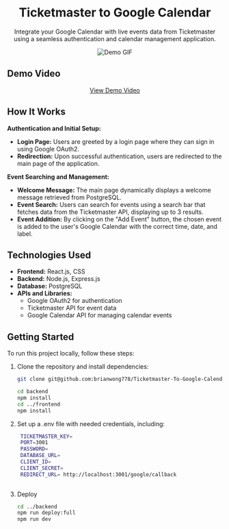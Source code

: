 <h1 align="center">Ticketmaster to Google Calendar</h1>

<p align="center">
  Integrate your Google Calendar with live events data from Ticketmaster using a seamless authentication and calendar management application.
</p>

<p align="center">
  <img src="https://github.com/IanTsai1/Ticketmaster-To-Google-Calendar/assets/113395187/57451670-e15b-4dd8-a0ac-6b64b971b2d3" alt="Demo GIF">
</p>

## Demo Video
<p align="center">
  <a href="https://youtu.be/CQTsOuqM6ao?si=ns6kx-1jKcSKwS4a">View Demo Video</a>
</p>

## How It Works

**Authentication and Initial Setup:**
- **Login Page:** Users are greeted by a login page where they can sign in using Google OAuth2.
- **Redirection:** Upon successful authentication, users are redirected to the main page of the application.

**Event Searching and Management:**
- **Welcome Message:** The main page dynamically displays a welcome message retrieved from PostgreSQL.
- **Event Search:** Users can search for events using a search bar that fetches data from the Ticketmaster API, displaying up to 3 results.
- **Event Addition:** By clicking on the "Add Event" button, the chosen event is added to the user's Google Calendar with the correct time, date, and label.

## Technologies Used

- **Frontend:** React.js, CSS
- **Backend:** Node.js, Express.js
- **Database:** PostgreSQL
- **APIs and Libraries:**
  - Google OAuth2 for authentication
  - Ticketmaster API for event data
  - Google Calendar API for managing calendar events

## Getting Started

To run this project locally, follow these steps:

1. Clone the repository and install dependencies:
   ```bash
   git clone git@github.com:brianwong778/Ticketmaster-To-Google-Calendar.git
   ```
   ```bash
   cd backend
   npm install
   cd ../frontend
   npm install
   ```
   

2. Set up a .env file with needed credentials, including:
    ```bash
     TICKETMASTER_KEY= 
     PORT=3001
     PASSWORD=
     DATABASE_URL=
     CLIENT_ID=
     CLIENT_SECRET=
     REDIRECT_URL= http://localhost:3001/google/callback
  
    ```
3. Deploy
   ```bash
   cd ../backend
   npm run deploy:full
   npm run dev
